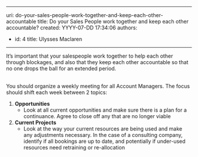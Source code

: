 

---
uri: do-your-sales-people-work-together-and-keep-each-other-accountable
title: Do your Sales People work together and keep each other accountable?
created: YYYY-07-DD 17:34:06
authors:
  - id: 4
    title: Ulysses Maclaren
---




<span class='intro'> It’s important that your salespeople work together to help each other through blockages, and also that they keep each other accountable so that no one drops the ball for an extended period.<br><br> </span>

<p>You should organize a weekly meeting for all Account Managers. The focus should shift each week between 2 topics&#58;<br></p><ol><li><b>Opportunities</b>
<ul><li>Look at all current opportunities and make sure there is a plan for a continuance. Agree to close off any that are no longer viable<br></li></ul></li><li><b>Current Projects​</b><ul><li>Look at the way your current resources are being used and make any adjustments necessary. In the case of a consulting company, identify if all bookings are up to date, and potentially if under-used resources need retraining or re-allocation<br></li></ul></li></ol>


